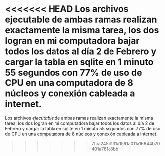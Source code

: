 <<<<<<< HEAD
Los archivos ejecutable de ambas ramas realizan exactamente la misma tarea, los dos logran en mi computadora bajar todos los datos al día 2 de Febrero y cargar la tabla en sqlite en 1 minuto 55 segundos con 77% de uso de CPU en una computadora de 8 núcleos y conexión cableada a internet.
=======
Los archivos *ejecutable* de ambas ramas realizan exactamente la misma tarea, los dos logran en mi computadora bajar todos los datos al día 2 de Febrero y cargar la tabla en sqlite en 1 minuto 55 segundos con 77% de uso de CPU en una computadora de 8 núcleos y conexión cableada a internet.
>>>>>>> 7fca245d131a1591a011a16844b70401a781c8bb
